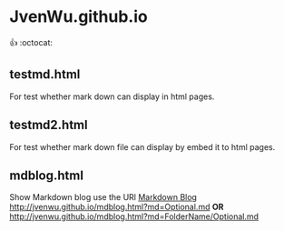 # JvenWu.github.io 
:+1: :octocat:

## testmd.html
For test whether mark down can display in html pages.

## testmd2.html
For test whether mark down file can display by embed it to html pages.

## mdblog.html
Show Markdown blog use the URl [Markdown Blog](http://jvenwu.github.io/mdblog.html?md=README.md) http://jvenwu.github.io/mdblog.html?md=Optional.md **OR** http://jvenwu.github.io/mdblog.html?md=FolderName/Optional.md
